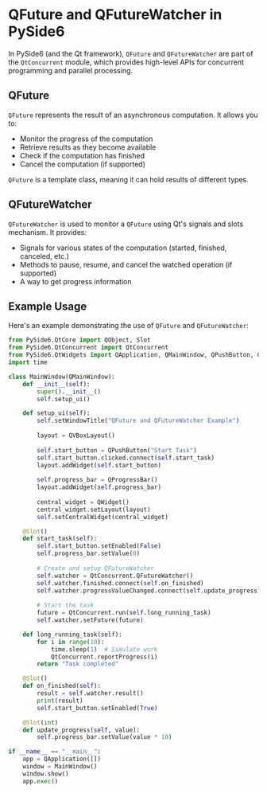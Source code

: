 # QFuture and QFutureWatcher in PySide6

In PySide6 (and the Qt framework), `QFuture` and `QFutureWatcher` are part of the `QtConcurrent` module, which provides high-level APIs for concurrent programming and parallel processing.

## QFuture

`QFuture` represents the result of an asynchronous computation. It allows you to:

- Monitor the progress of the computation
- Retrieve results as they become available
- Check if the computation has finished
- Cancel the computation (if supported)

`QFuture` is a template class, meaning it can hold results of different types.

## QFutureWatcher

`QFutureWatcher` is used to monitor a `QFuture` using Qt's signals and slots mechanism. It provides:

- Signals for various states of the computation (started, finished, canceled, etc.)
- Methods to pause, resume, and cancel the watched operation (if supported)
- A way to get progress information

## Example Usage

Here's an example demonstrating the use of `QFuture` and `QFutureWatcher`:

```python
from PySide6.QtCore import QObject, Slot
from PySide6.QtConcurrent import QtConcurrent
from PySide6.QtWidgets import QApplication, QMainWindow, QPushButton, QVBoxLayout, QWidget, QProgressBar
import time

class MainWindow(QMainWindow):
    def __init__(self):
        super().__init__()
        self.setup_ui()

    def setup_ui(self):
        self.setWindowTitle("QFuture and QFutureWatcher Example")
        
        layout = QVBoxLayout()
        
        self.start_button = QPushButton("Start Task")
        self.start_button.clicked.connect(self.start_task)
        layout.addWidget(self.start_button)
        
        self.progress_bar = QProgressBar()
        layout.addWidget(self.progress_bar)
        
        central_widget = QWidget()
        central_widget.setLayout(layout)
        self.setCentralWidget(central_widget)

    @Slot()
    def start_task(self):
        self.start_button.setEnabled(False)
        self.progress_bar.setValue(0)
        
        # Create and setup QFutureWatcher
        self.watcher = QtConcurrent.QFutureWatcher()
        self.watcher.finished.connect(self.on_finished)
        self.watcher.progressValueChanged.connect(self.update_progress)
        
        # Start the task
        future = QtConcurrent.run(self.long_running_task)
        self.watcher.setFuture(future)

    def long_running_task(self):
        for i in range(10):
            time.sleep(1)  # Simulate work
            QtConcurrent.reportProgress(i)
        return "Task completed"

    @Slot()
    def on_finished(self):
        result = self.watcher.result()
        print(result)
        self.start_button.setEnabled(True)

    @Slot(int)
    def update_progress(self, value):
        self.progress_bar.setValue(value * 10)

if __name__ == "__main__":
    app = QApplication([])
    window = MainWindow()
    window.show()
    app.exec()
